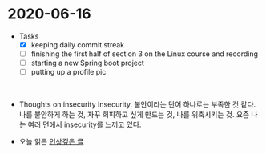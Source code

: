 # 2020-06-16

* Tasks
  - [x] keeping daily commit streak 
  - [ ] finishing the first half of section 3 on the Linux course and recording
  - [ ] starting a new Spring boot project
  - [ ] putting up a profile pic

<br/>

* Thoughts on insecurity
Insecurity. 불안이라는 단어 하나로는 부족한 것 같다. 나를 불안하게 하는 것, 자꾸 회피하고 싶게 만드는 것, 나를 위축시키는 것. 요즘 나는 여러 면에서 insecurity를 느끼고 있다. 

* 오늘 읽은 [인상깊은 글](https://jojoldu.tistory.com/398)
